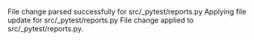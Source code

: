 File change parsed successfully for src/_pytest/reports.py
Applying file update for src/_pytest/reports.py
File change applied to src/_pytest/reports.py.
